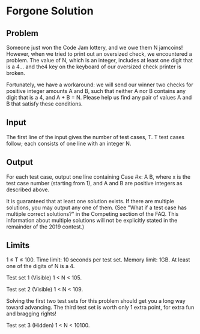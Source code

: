# Forgone Solution

## Problem
Someone just won the Code Jam lottery, and we owe them N jamcoins!
However, when we tried to print out an oversized check, we encountered a problem.
The value of N, which is an integer, includes at least one digit that is a 4...
and the4 key on the keyboard of our oversized check printer is broken.

Fortunately, we have a workaround: we will send our winner two checks for
positive integer amounts A and B, such that neither A nor B contains any
digit that is a 4, and A + B = N. Please help us find any pair of values A and
B that satisfy these conditions.

## Input
The first line of the input gives the number of test cases, T. T test cases
follow; each consists of one line with an integer N.

## Output
For each test case, output one line containing Case #x: A B, where x is the test
case number (starting from 1), and A and B are positive integers as described above.

It is guaranteed that at least one solution exists. If there are multiple solutions,
you may output any one of them. (See "What if a test case has multiple correct
solutions?" in the Competing section of the FAQ. This information about multiple
solutions will not be explicitly stated in the remainder of the 2019 contest.)

## Limits
1 ≤ T ≤ 100.
Time limit: 10 seconds per test set.
Memory limit: 1GB.
At least one of the digits of N is a 4.

Test set 1 (Visible)
1 < N < 105.

Test set 2 (Visible)
1 < N < 109.

Solving the first two test sets for this problem should get you a long way toward advancing. The third test set is worth only 1 extra point, for extra fun and bragging rights!

Test set 3 (Hidden)
1 < N < 10100.
